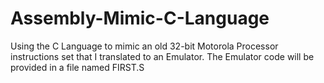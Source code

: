 # Assembly-Mimic-C-Language
Using the C Language to mimic an old 32-bit Motorola Processor instructions set that I translated to an Emulator.
The Emulator code will be provided in a file named FIRST.S
